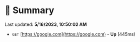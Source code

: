 # 📖 Summary
Last updated: **5/16/2023, 10:50:02 AM**

- `GET` [https://google.com](https://google.com) - **Up** (445ms)
